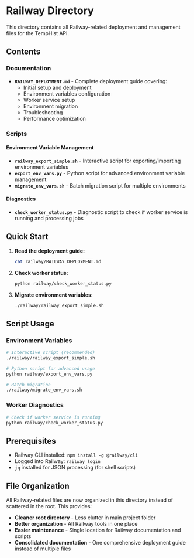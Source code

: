 # Railway Directory

This directory contains all Railway-related deployment and management files for the TempHist API.

## Contents

### Documentation

- **`RAILWAY_DEPLOYMENT.md`** - Complete deployment guide covering:
  - Initial setup and deployment
  - Environment variables configuration
  - Worker service setup
  - Environment migration
  - Troubleshooting
  - Performance optimization

### Scripts

#### Environment Variable Management

- **`railway_export_simple.sh`** - Interactive script for exporting/importing environment variables
- **`export_env_vars.py`** - Python script for advanced environment variable management
- **`migrate_env_vars.sh`** - Batch migration script for multiple environments

#### Diagnostics

- **`check_worker_status.py`** - Diagnostic script to check if worker service is running and processing jobs

## Quick Start

1. **Read the deployment guide:**

   ```bash
   cat railway/RAILWAY_DEPLOYMENT.md
   ```

2. **Check worker status:**

   ```bash
   python railway/check_worker_status.py
   ```

3. **Migrate environment variables:**
   ```bash
   ./railway/railway_export_simple.sh
   ```

## Script Usage

### Environment Variables

```bash
# Interactive script (recommended)
./railway/railway_export_simple.sh

# Python script for advanced usage
python railway/export_env_vars.py

# Batch migration
./railway/migrate_env_vars.sh
```

### Worker Diagnostics

```bash
# Check if worker service is running
python railway/check_worker_status.py
```

## Prerequisites

- Railway CLI installed: `npm install -g @railway/cli`
- Logged into Railway: `railway login`
- `jq` installed for JSON processing (for shell scripts)

## File Organization

All Railway-related files are now organized in this directory instead of scattered in the root. This provides:

- **Cleaner root directory** - Less clutter in main project folder
- **Better organization** - All Railway tools in one place
- **Easier maintenance** - Single location for Railway documentation and scripts
- **Consolidated documentation** - One comprehensive deployment guide instead of multiple files
